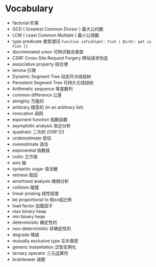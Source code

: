 # Vocabulary

* factorial 阶乘
* GCD ( Greatest Common Divisor ) 最大公约数
* LCM ( Least Common Multiple ) 最小公倍数
* type predicate 类型谓词 ```function isFish(pet: Fish | Bird): pet is Fish {}```
* discriminated union 可辨识联合类型
* CSRF Cross-Site Request Forgery 跨站请求伪造
* associative property 结合律
* lemma 引理
* Dynamic Segment Tree 动态开点线段树
* Persistent Segment Tree 可持久化线段树
* Arithmetic sequence 等差数列
* common difference 公差
* almighty 万能的
* arbitrary 随意的 (in an arbitrary list)
* invocation 调用
* exponent function 指数函数
* asymptotic analysis 渐近分析
* quadratic 二次的 (O(N^2))
* underestimate 低估
* overestimate 高估
* exponential 指数级
* cubic 立方级
* axis 轴
* syntactic sugar 语法糖
* retrieve 取回
* amortized analysis 摊销分析
* collision 碰撞
* linear probing 线性探查
* be proportional to 和xx成比例
* load factor 加载因子
* max binary heap
* min binary heap
* deterministic 确定性的
* non-deterministic 非确定性的
* degrade 降级
* mutually exclusive type 互斥类型
* generic instantiation 泛型实例化
* ternary operator 三元运算符
* brainteaser 谜题
